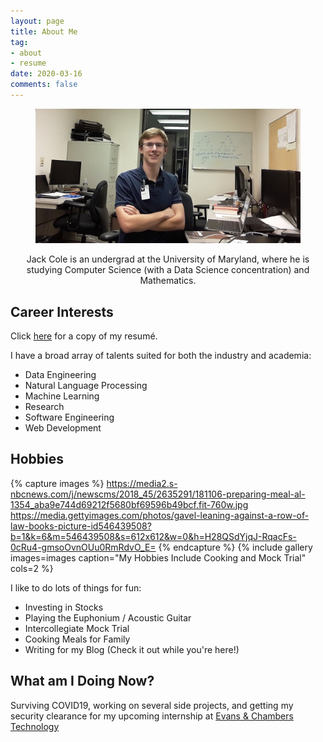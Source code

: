 ```yaml
---
layout: page
title: About Me
tag:
- about
- resume
date: 2020-03-16
comments: false
---
```


<figure>
	<img src="/assets/img/me.jpg">
</figure>

<center>Jack Cole is an undergrad at the University of Maryland, where he is studying Computer Science (with a Data
Science concentration) and Mathematics.</center>

## Career Interests
Click [here](/about/Resumé.pdf) for a copy of my resumé.

I have a broad array of talents suited for both the industry and academia:
* Data Engineering
* Natural Language Processing
* Machine Learning
* Research
* Software Engineering
* Web Development


## Hobbies

{% capture images %}
    https://media2.s-nbcnews.com/j/newscms/2018_45/2635291/181106-preparing-meal-al-1354_aba9e744d69212f5680bf69596b49bcf.fit-760w.jpg
    https://media.gettyimages.com/photos/gavel-leaning-against-a-row-of-law-books-picture-id546439508?b=1&k=6&m=546439508&s=612x612&w=0&h=H28QSdYjqJ-RqacFs-0cRu4-gmsoOvnOUu0RmRdvO_E=
{% endcapture %}
{% include gallery images=images caption="My Hobbies Include Cooking and Mock Trial" cols=2 %}

I like to do lots of things for fun:
* Investing in Stocks
* Playing the Euphonium / Acoustic Guitar
* Intercollegiate Mock Trial
* Cooking Meals for Family
* Writing for my Blog (Check it out while you're here!)

## What am I Doing Now?

Surviving COVID19, working on several side projects, and getting my security clearance for my upcoming internship
at [Evans & Chambers Technology](http://www.evanschambers.com/)





